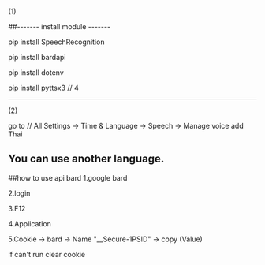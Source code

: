 (1)

##-------  install module  -------

pip install SpeechRecognition

pip install bardapi

pip install dotenv

pip install pyttsx3 // 4 

-------------------------------

(2)

 go to // All Settings -> Time & Language -> Speech
  -> Manage voice add Thai
  ## You can use another language.

##how to use api bard
1.google bard

2.login

3.F12

4.Application

5.Cookie -> bard -> Name "__Secure-1PSID" -> copy (Value)

if can't run clear cookie

